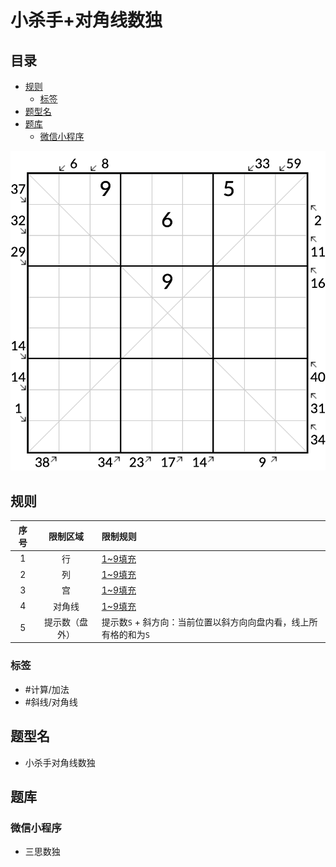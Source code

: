 # 小杀手+对角线数独
<!-- START doctoc generated TOC please keep comment here to allow auto update -->
<!-- DON'T EDIT THIS SECTION, INSTEAD RE-RUN doctoc TO UPDATE -->
## 目录

- [规则](#%E8%A7%84%E5%88%99)
  - [标签](#%E6%A0%87%E7%AD%BE)
- [题型名](#%E9%A2%98%E5%9E%8B%E5%90%8D)
- [题库](#%E9%A2%98%E5%BA%93)
  - [微信小程序](#%E5%BE%AE%E4%BF%A1%E5%B0%8F%E7%A8%8B%E5%BA%8F)

<!-- END doctoc generated TOC please keep comment here to allow auto update -->

![题](../../../images/sudoku/小杀手+对角线数独.png)

## 规则

| 序号  |  限制区域   | 限制规则                                  |
|:---:|:-------:|:--------------------------------------|
|  1  |    行    | [1~9填充]                               |
|  2  |    列    | [1~9填充]                               |
|  3  |    宫    | [1~9填充]                               |
|  4  |   对角线   | [1~9填充]                               |
|  5  | 提示数（盘外） | 提示数`S` + 斜方向：当前位置以斜方向向盘内看，线上所有格的和为`S` |

### 标签

- #计算/加法
- #斜线/对角线

## 题型名

- 小杀手对角线数独

## 题库

### 微信小程序

- 三思数独

[1~9填充]: ../../../rules/rules.md#1to9填充
